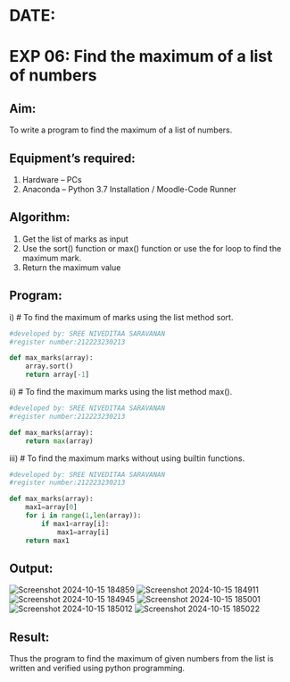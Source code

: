 # DATE:
# EXP 06: Find the maximum of a list of numbers
## Aim:
To write a program to find the maximum of a list of numbers.
## Equipment’s required:
1.	Hardware – PCs
2.	Anaconda – Python 3.7 Installation / Moodle-Code Runner
## Algorithm:
1.	Get the list of marks as input
2.	Use the sort() function or max() function or use the for loop to find the maximum mark.
3.	Return the maximum value
## Program:

i)	# To find the maximum of marks using the list method sort.
```Python
#developed by: SREE NIVEDITAA SARAVANAN
#register number:212223230213

def max_marks(array):
    array.sort()
    return array[-1]


```

ii)	# To find the maximum marks using the list method max().
```Python
#developed by: SREE NIVEDITAA SARAVANAN
#register number:212223230213

def max_marks(array):
    return max(array)


```

iii) # To find the maximum marks without using builtin functions.
```Python
#developed by: SREE NIVEDITAA SARAVANAN
#register number:212223230213

def max_marks(array):
    max1=array[0]
    for i in range(1,len(array)):
        if max1<array[i]:
            max1=array[i]
    return max1


```



## Output:
![Screenshot 2024-10-15 184859](https://github.com/user-attachments/assets/2c32ab0c-b366-4d7f-973e-59540a9ad3f9)
![Screenshot 2024-10-15 184911](https://github.com/user-attachments/assets/3f58a203-fef4-4a94-a092-6d5e24b75faa)
![Screenshot 2024-10-15 184945](https://github.com/user-attachments/assets/7deeb504-5e27-45fe-bf59-814ba90b7213)
![Screenshot 2024-10-15 185001](https://github.com/user-attachments/assets/63888241-60c2-46a3-82f3-744c0fae9399)
![Screenshot 2024-10-15 185012](https://github.com/user-attachments/assets/6bc5a28b-c374-4974-9456-3c24bec687ab)
![Screenshot 2024-10-15 185022](https://github.com/user-attachments/assets/a7f6d8be-10d1-4ab3-a468-88b6143aa6d4)


## Result:
Thus the program to find the maximum of given numbers from the list is written and verified using python programming.
